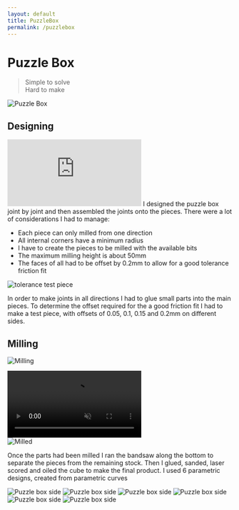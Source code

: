 ```yaml
---
layout: default
title: PuzzleBox
permalink: /puzzlebox
---
```


# Puzzle Box
<blockquote>Simple to solve<br>Hard to make</blockquote>
<div class="clearfix">
    <img alt="Puzzle Box" src="/sebsite/images/puzzlebox.jpg" class="rightfloat">
    <p></p>
</div>



## Designing
<iframe src="https://gmail1265769.autodesk360.com/shares/public/SH919a0QTf3c32634dcff3c910967c45a5b6?mode=embed" class="viewer3d" allowfullscreen="true" webkitallowfullscreen="true" mozallowfullscreen="true"  frameborder="0"></iframe>
I designed the puzzle box joint by joint and then assembled the joints onto the pieces. There were a lot of considerations I had to manage:

- Each piece can only milled from one direction
- All internal corners have a minimum radius
- I have to create the pieces to be milled with the available bits
- The maximum milling height is about 50mm 
- The faces of all had to be offset by 0.2mm to allow for a good tolerance friction fit
<div class="clearfix">
    <img alt="tolerance test piece" src="/sebsite/images/tolarancetest.jpg" class="rightfloat">
    <p>In order to make joints in all directions I had to glue small parts into the main pieces. To determine the offset required for the a good friction fit I had to make a test piece, with offsets of 0.05, 0.1, 0.15 and 0.2mm on different sides.</p>
</div>

## Milling
<div class="clearfix">
    <img alt="Milling" src="/sebsite/images/milling.jpg" class="rightfloat">
    <p></p>
</div>
<video autoplay loop muted playsinline src="/sebsite/images/puzzlecam.mp4" class="basicimg"></video> 

<div class="clearfix">
    <img alt="Milled" src="/sebsite/images/milled.jpg" class="rightfloat">
    <p>Once the parts had been milled I ran the bandsaw along the bottom to separate the pieces from the remaining stock. Then I glued, sanded, laser scored and oiled the cube to make the final product. I used 6 parametric designs, created from parametric curves</p>
</div>

<div class="gallery">
    <img alt="Puzzle box side" src="/sebsite/images/side1.jpg" class="gallery__img">
    <img alt="Puzzle box side" src="/sebsite/images/side2.jpg" class="gallery__img">
    <img alt="Puzzle box side" src="/sebsite/images/side3.jpg" class="gallery__img">
    <img alt="Puzzle box side" src="/sebsite/images/side4.jpg" class="gallery__img">
    <img alt="Puzzle box side" src="/sebsite/images/side5.jpg" class="gallery__img">
    <img alt="Puzzle box side" src="/sebsite/images/side6.jpg" class="gallery__img">
</div>